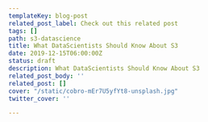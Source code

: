 ```yaml
---
templateKey: blog-post
related_post_label: Check out this related post
tags: []
path: s3-datascience
title: What DataScientists Should Know About S3
date: 2019-12-15T06:00:00Z
status: draft
description: What DataScientists Should Know About S3
related_post_body: ''
related_post: []
cover: "/static/cobro-mEr7U5yfYt8-unsplash.jpg"
twitter_cover: ''

---
```

